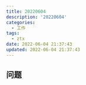 ```yaml
---
title: 20220604
description: '20220604'
categories:
  - 工作
tags:
  - ztx
date: 2022-06-04 21:37:43
updated: 2022-06-04 21:37:43
---
```


## 问题

